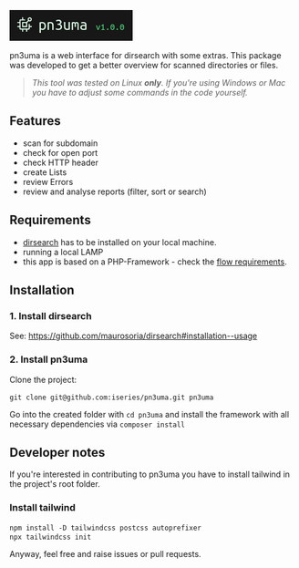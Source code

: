 <p><img src="./.github/logo.png" alt="pn4uma"></p>

pn3uma is a web interface for dirsearch with some extras. This package was developed to get a better overview for scanned directories or files.

> _This tool was tested on Linux **only**. If you're using Windows or Mac you have to adjust some commands in the code yourself._

## Features
- scan for subdomain
- check for open port
- check HTTP header
- create Lists
- review Errors
- review and analyse reports (filter, sort or search)

## Requirements
- [dirsearch](https://github.com/maurosoria/dirsearch) has to be installed on your local machine.
- running a local LAMP
- this app is based on a PHP-Framework - check the [flow requirements](https://flowframework.readthedocs.io/en/stable/TheDefinitiveGuide/PartII/Requirements.html).

## Installation
### 1. Install dirsearch
See: https://github.com/maurosoria/dirsearch#installation--usage

### 2. Install pn3uma

Clone the project:
```Shell
git clone git@github.com:iseries/pn3uma.git pn3uma
```

Go into the created folder with `cd pn3uma` and install the framework with all necessary dependencies via `composer install`

## Developer notes
If you're interested in contributing to pn3uma you have to install tailwind in the project's root folder.

### Install tailwind
```Shell
npm install -D tailwindcss postcss autoprefixer
npx tailwindcss init
```

Anyway, feel free and raise issues or pull requests.
